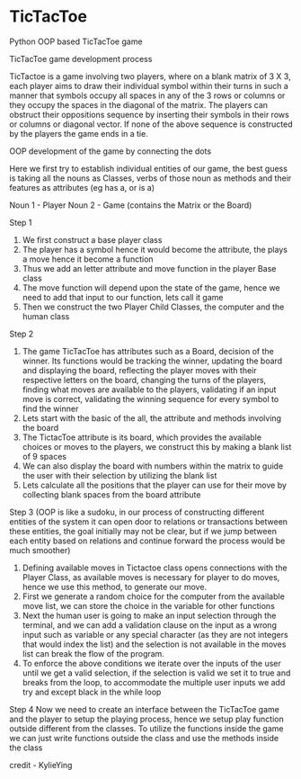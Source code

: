# TicTacToe
Python OOP based TicTacToe game

TicTacToe game development process


TicTactoe is a game involving two players, where on a blank matrix of 3 X 3, each player aims to draw their individual symbol within their turns in such a manner that symbols occupy all spaces in any of the 3 rows or columns or they occupy the spaces in the diagonal of the matrix. The players can obstruct their oppositions sequence by inserting their symbols in their rows or columns or diagonal vector. If none of the above sequence is constructed by the players the game ends in a tie.

OOP development of the game by connecting the dots

Here we first try to establish individual entities of our game, the best guess is taking all the nouns as Classes, verbs of those noun as methods and their features as attributes (eg has a, or is a)

Noun 1 - Player
Noun 2 - Game (contains the Matrix or the Board)

Step 1
1. We first construct a base player class
2. The player has a symbol hence it would become the attribute, the plays a move hence it become a function
3. Thus we add an letter attribute and move function in the player Base class
4. The move function will depend upon the state of the game, hence we need to add that input to our function, lets call it game
5. Then we construct the two Player Child Classes, the computer and the human class

Step 2
1. The game TicTacToe has attributes such as a Board, decision of  the winner. Its functions would be tracking the winner, updating the board and displaying the board, reflecting the player moves with their respective letters on the board, changing the turns of the players, finding what moves are available to the players, validating if an input move is correct, validating the winning sequence for every symbol to find the winner
2. Lets start with the basic of the all, the attribute and methods involving the board 
3. The TictacToe attribute is its board, which provides the available choices or moves to the players, we construct this by making a blank list of 9 spaces
4. We can also display the board with numbers within the matrix to guide the user with their selection by utilizing the blank list
5. Lets calculate all the positions that the player can use for their move by collecting blank spaces from the board attribute

Step 3 (OOP is like a sudoku, in our process of constructing different entities of the system it can open door to relations or transactions between these entities, the goal initially may not be clear, but if we jump between each entity based on relations and continue forward the process would be much smoother)
1. Defining available moves in Tictactoe class opens connections with the Player Class, as available moves is necessary for player to do moves, hence we use this method, to generate our move.
2. First we generate a random choice for the computer from the available move list, we can store the choice in the variable for other functions
3. Next the human user is going to make an input selection through the terminal, and we can add a validation clause on the input as a wrong input such as variable or any special character (as they are not integers that would index the list) and the selection is not available in the moves list can break the flow of the program.
4. To enforce the above conditions we iterate over the inputs of the user until we get a valid selection, if the selection is valid we set it to true and breaks from the loop, to accommodate the multiple user inputs we add try and except black in the while loop

Step 4 Now we need to create an interface between the TicTacToe game and the player to setup the playing process, hence we setup play function outside different from the classes. To utilize the functions inside the game we can just write functions outside the class and use the methods inside the class

credit - KylieYing
